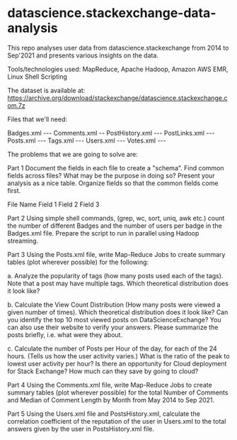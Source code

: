 # datascience.stackexchange-data-analysis
This repo analyses user data from datascience.stackexchange from 2014 to Sep'2021 and presents various insights on the data.

Tools/technologies used: MapReduce, Apache Hadoop, Amazon AWS EMR, Linux Shell Scripting

The dataset is available at:
https://archive.org/download/stackexchange/datascience.stackexchange.com.7z

Files that we'll need:

Badges.xml  ---
Comments.xml -- 
PostHistory.xml ---
PostLinks.xml ---
Posts.xml ---
Tags.xml ---
Users.xml ---
Votes.xml ---

The problems that we are going to solve are:

Part 1 Document the fields in each file to create a "schema". Find common fields across files? What may be the purpose in doing so? Present your analysis as a nice table. Organize fields so that the common fields come first.

File Name	Field 1	Field 2	Field 3

Part 2 Using simple shell commands, (grep, wc, sort, uniq, awk etc.) count the number of different Badges and the number of users per badge in the Badges.xml file. Prepare the script to run in parallel using Hadoop streaming.

Part 3 Using the Posts.xml file, write Map-Reduce Jobs to create summary tables (plot wherever possible) for the following:

a. Analyze the popularity of tags (how many posts used each of the tags). Note that a post may have multiple tags. Which theoretical distribution does it look like? 

b. Calculate the View Count Distribution (How many posts were viewed a given number of times). Which theoretical distribution does it look like? Can you identify the top 10 most viewed posts on DataScienceExchange? You can also use their website to verify your answers. Please summarize the posts briefly, i.e. what were they about. 

c. Calculate the number of Posts per Hour of the day, for each of the 24 hours. (Tells us how the user activity varies.) What is the ratio of the peak to lowest user activity per hour? Is there an opportunity for Cloud deployment for Stack Exchange? How much can they save by going to cloud?

Part 4 Using the Comments.xml file, write Map-Reduce Jobs to create summary tables (plot wherever possible) for the total Number of Comments and Median of Comment Length by Month from May 2014 to Sep 2021.

Part 5 Using the Users.xml file and PostsHistory.xml, calculate the correlation coefficient of the reputation of the user in Users.xml to the total answers given by the user in PostsHistory.xml file.
